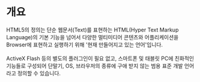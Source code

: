 # 개요

HTML5의 정의는 단순 웹문서(Text)를 표현하는 HTML(Hyper Text Markup Language)의 기본 기능을 넘어서 다양한 멀티미디어 콘텐츠와 어플리케이션을 Browser에 표현하고 실행하기 위해 '현재 만들어지고 있는 언어'입니다.</br></br>
ActiveX Flash 등의 별도의 플러그인이 필요 없고, 스마트폰 및 태블릿 PC에 친화적인 기능들로 구성되어 단말기, OS, 브라우저의 종류에 구애 받지 않는 범용 표준 개발 언어라고 정의할 수 있습니다.
